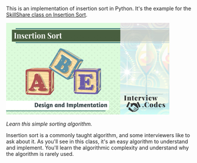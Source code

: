 This is an implementation of insertion sort in Python. It's the example for the 
[SkillShare class on Insertion Sort](https://edaqa.link/InsertionSort-GH).

<a href='https://edaqa.link/InsertionSort-GH'>![](cover_image.png)</a>

*Learn this simple sorting algorithm.*

Insertion sort is a commonly taught algorithm, and some interviewers like to ask about it. As you'll see in this class, it's an easy algorithm to understand and implement. You'll learn the algorithmic complexity and understand why the algorithm is rarely used.


